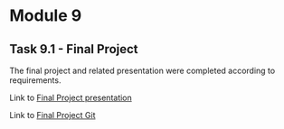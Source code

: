 # Module 9
## Task 9.1 - Final Project

The final project and related presentation were completed according to requirements.  

Link to <a id="raw-url" href="https://github.com/OleksandrMakarov/DevOps_online_IvanoFrankivsk_2022Q1Q2/raw/main/m3/task3.3/Makarov_Task3.3.pkt">Final Project presentation</a>

Link to <a id="raw-url" href="https://github.com/OleksandrMakarov/DevOps_online_IvanoFrankivsk_2022Q1Q2/raw/main/m3/task3.3/Makarov_Task3.3.pkt">Final Project Git</a>